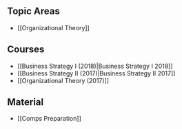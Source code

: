 ## Topic Areas

* [[Organizational Theory]]

## Courses

* [[Business Strategy I (2018)|Business Strategy I 2018]]
* [[Business Strategy II (2017)|Business Strategy II 2017]]
* [[Organizational Theory (2017)]]

## Material

* [[Comps Preparation]]